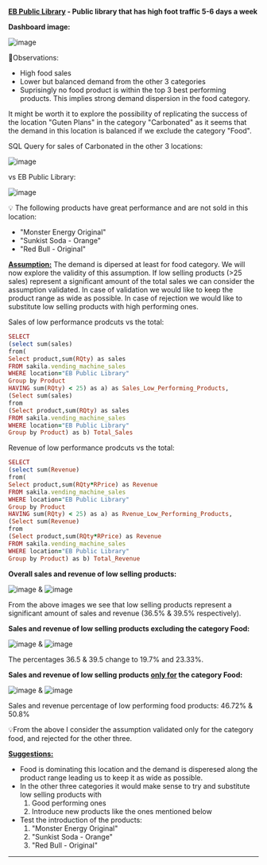 **<ins>EB Public Library</ins> - Public library that has high foot traffic 5-6 days a week**

**Dashboard image:**

![image](https://user-images.githubusercontent.com/69303154/207379608-15f15b97-76cf-4dee-a1be-61394c300ccf.png)

:eyes:Observations:

- High food sales
- Lower but balanced demand from the other 3 categories
- Suprisingly no food product is within the top 3 best performing products. This implies strong demand dispersion in the food category.

It might be worth it to explore the possibility of replicating the success of the location "Guten Plans" in the category "Carbonated" as it seems that the demand in this location is balanced if we exclude the category "Food".

SQL Query for sales of Carbonated in the other 3 locations:

![image](https://user-images.githubusercontent.com/69303154/205494576-4072e9bd-bde4-455c-bb48-1ffce850707e.png) 

vs EB Public Library:

![image](https://user-images.githubusercontent.com/69303154/205494597-5a346e9c-8ff8-4e11-ae12-614e8f311d20.png)

:bulb: The following products have great performance and are not sold in this location:
- "Monster Energy Original"
- "Sunkist Soda - Orange" 
- "Red Bull - Original" 

**<ins>Assumption:**</ins> The demand is dipersed at least for food category. We will now explore the validity of this assumption.
If low selling products (>25 sales) represent a significant amount of the total sales we can consider the assumption validated.
In case of validation we would like to keep the product range as wide as possible. 
In case of rejection we would like to substitute low selling products with high performing ones.

Sales of low performance prodcuts vs the total: 
```ruby
SELECT
(select sum(sales)
from(
Select product,sum(RQty) as sales
FROM sakila.vending_machine_sales
WHERE location="EB Public Library"
Group by Product
HAVING sum(RQty) < 25) as a) as Sales_Low_Performing_Products,
(Select sum(sales)
from
(Select product,sum(RQty) as sales
FROM sakila.vending_machine_sales
WHERE location="EB Public Library"
Group by Product) as b) Total_Sales
```
Revenue of low performance prodcuts vs the total:
```ruby
SELECT
(select sum(Revenue)
from(
Select product,sum(RQty*RPrice) as Revenue
FROM sakila.vending_machine_sales
WHERE location="EB Public Library"
Group by Product
HAVING sum(RQty) < 25) as a) as Rvenue_Low_Performing_Products,
(Select sum(Revenue)
from
(Select product,sum(RQty*RPrice) as Revenue
FROM sakila.vending_machine_sales
WHERE location="EB Public Library"
Group by Product) as b) Total_Revenue
```

**Overall sales and revenue of low selling products:**

![image](https://user-images.githubusercontent.com/69303154/207651258-8abe5fcf-62ad-4e69-8f8e-f43fcdb12765.png)
 & ![image](https://user-images.githubusercontent.com/69303154/207651474-46928349-1576-46eb-a87e-f5f6061b33da.png)

From the above images we see that low selling products represent a significant amount of sales and revenue (36.5% & 39.5% respectively). 

**Sales and revenue of low selling products </ins>excluding</ins> the category Food:**

![image](https://user-images.githubusercontent.com/69303154/207391966-6e52deec-dd88-4cee-8f9f-6a9b0db46e75.png) & ![image](https://user-images.githubusercontent.com/69303154/207392049-54fe2399-1483-48ee-bc15-cc2b560b7acb.png)

The percentages 36.5 & 39.5 change to 19.7% and 23.33%.

**Sales and revenue of low selling products <ins>only for</ins> the category Food:**

![image](https://user-images.githubusercontent.com/69303154/207393139-9a695dba-3157-4d50-95df-57b41a5a8d1f.png) & ![image](https://user-images.githubusercontent.com/69303154/207393194-82c7170d-8088-4b08-8e86-59b99805b796.png)

Sales and revenue percentage of low performing food products: 46.72% & 50.8%

:bulb:From the above I consider the assumption validated only for the category food, and rejected for the other three.

**<ins>Suggestions:</ins>** 
- Food is dominating this location and the demand is disperesed along the product range leading us to keep it as wide as possible.
- In the other three categories it would make sense to try and substitute low selling products with 
  1. Good performing ones
  2. Introduce new products like the ones mentioned below
- Test the introduction of the products: 
  1. "Monster Energy Original"
  2. "Sunkist Soda - Orange" 
  3. "Red Bull - Original"

---
